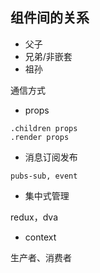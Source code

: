 ## 组件间的关系

- 父子
- 兄弟/非嵌套
- 祖孙

通信方式

- props

```
.children props
.render props
```

- 消息订阅发布

```
pubs-sub, event
```

- 集中式管理

redux，dva

- context

生产者、消费者

